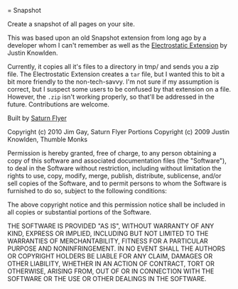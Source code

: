 = Snapshot

Create a snapshot of all pages on your site.

This was based upon an old Snapshot extension from long 
ago by a developer whom I can't remember as well as the
[Electrostatic Extension](http://ext.radiantcms.org/extensions/144-electrostatic)
by Justin Knowlden.

Currently, it copies all it's files to a directory in tmp/
and sends you a zip file. The Electrostatic Extension 
creates a `tar` file, but I wanted this to bit a bit more
friendly to the non-tech-savvy. I'm not sure if my
assumption is correct, but I suspect some users to be
confused by that extension on a file. However, the `.zip`
isn't working properly, so that'll be addressed in the future.
Contributions are welcome.

Built by [Saturn Flyer](http://www.saturnflyer.com)

Copyright (c) 2010 Jim Gay, Saturn Flyer
Portions Copyright (c) 2009 Justin Knowlden, Thumble Monks

Permission is hereby granted, free of charge, to any person obtaining
a copy of this software and associated documentation files (the
"Software"), to deal in the Software without restriction, including
without limitation the rights to use, copy, modify, merge, publish,
distribute, sublicense, and/or sell copies of the Software, and to
permit persons to whom the Software is furnished to do so, subject to
the following conditions:

The above copyright notice and this permission notice shall be
included in all copies or substantial portions of the Software.

THE SOFTWARE IS PROVIDED "AS IS", WITHOUT WARRANTY OF ANY KIND,
EXPRESS OR IMPLIED, INCLUDING BUT NOT LIMITED TO THE WARRANTIES OF
MERCHANTABILITY, FITNESS FOR A PARTICULAR PURPOSE AND
NONINFRINGEMENT. IN NO EVENT SHALL THE AUTHORS OR COPYRIGHT HOLDERS BE
LIABLE FOR ANY CLAIM, DAMAGES OR OTHER LIABILITY, WHETHER IN AN ACTION
OF CONTRACT, TORT OR OTHERWISE, ARISING FROM, OUT OF OR IN CONNECTION
WITH THE SOFTWARE OR THE USE OR OTHER DEALINGS IN THE SOFTWARE.